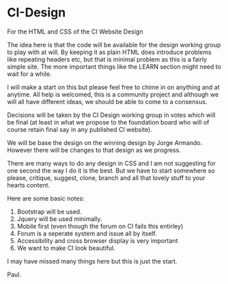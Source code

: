 # CI-Design
For the HTML and CSS of the CI Website Design

The idea here is that the code will be available for the design working group to play with at will. By keeping it as plain HTML does introduce problems like repeating headers etc, but that is minimal problem as this is a fairly simple site. The more important things like the LEARN section might need to wait for a while.

I will make a start on this but please feel free to chime in on anything and at anytime. All help is welcomed, this is a community project and although we will all have different ideas, we should be able to come to a consensus.

Decisions will be taken by the CI Design working group in votes which will be final (at least in what we propose to the foundation board who will of course retain final say in any published CI website).

We will be base the design on the winning design by Jorge Armando. However there will be changes to that design as we progress.

There are many ways to do any design in CSS and I am not suggesting for one second the way I do it is the best. But we have to start somewhere so please, critique, suggest, clone, branch and all that lovely stuff to your hearts content. 

Here are some basic notes:
1. Bootstrap will be used.
2. Jquery will be used minimally.
3. Mobile first (even though the forum on CI fails this entirley)
4. Forum is a seperate system and issue all by itself.
5. Accessibility and cross browser display is very important
6. We want to make CI look beautiful.

I may have missed many things here but this is just the start.

Paul.
